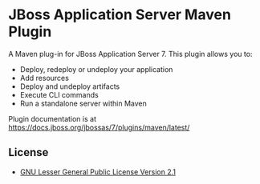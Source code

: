 JBoss Application Server Maven Plugin
=====================================

A Maven plug-in for JBoss Application Server 7. This plugin allows you to:

  * Deploy, redeploy or undeploy your application
  * Add resources
  * Deploy and undeploy artifacts
  * Execute CLI commands
  * Run a standalone server within Maven

Plugin documentation is at https://docs.jboss.org/jbossas/7/plugins/maven/latest/

License
-------
* [GNU Lesser General Public License Version 2.1](http://www.gnu.org/licenses/lgpl-2.1-standalone.html)